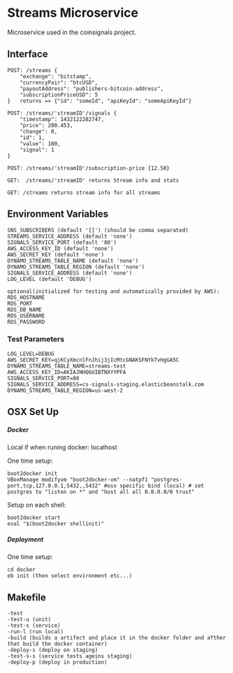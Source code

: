 # Streams Microservice
Microservice used in the coinsignals project. 

## Interface
	POST: /streams {
        "exchange": "bitstamp",
        "currencyPair": "btcUSD",
        "payoutAddress": "publishers-bitcoin-address",
        "subscriptionPriceUSD": 5
    } 	returns => {"id": "someId", "apiKeyId": "someApiKeyId"}
    
    POST: /streams/'streamID'/signals {
    	"timestamp": 1432122282747,
    	"price": 200.453,
    	"change": 0,
    	"id": 1,
    	"value": 100,
    	"signal": 1
    }
    
    POST: /streams/'streamID'/subscription-price {12.50}
    
    GET:  /streams/'streamID' returns Stream info and stats
    
    GET: /streams returns stream info for all streams
   	
   	
## Environment Variables
	SNS_SUBSCRIBERS (default '[]') (should be comma separated)
	STREAMS_SERVICE_ADDRESS (default 'none')
	SIGNALS_SERVICE_PORT (default '80')
	AWS_ACCESS_KEY_ID (default 'none')
	AWS_SECRET_KEY (default 'none')
	DYNAMO_STREAMS_TABLE_NAME (default 'none')
	DYNAMO_STREAMS_TABLE_REGION (default 'none')
	SIGNALS_SERVICE_ADDRESS (default 'none')
	LOG_LEVEL (default 'DEBUG')
	
	optional(initialized for testing and automatically provided by AWS):
	RDS_HOSTNAME
	RDS_PORT
	RDS_DB_NAME
	RDS_USERNAME
	RDS_PASSWORD
	
### Test Parameters
	LOG_LEVEL=DEBUG
	AWS_SECRET_KEY=qjKCyXmcnlFnJhij3jIcMtcGNAKSFNYkTvHgGA5C
	DYNAMO_STREAMS_TABLE_NAME=streams-test
	AWS_ACCESS_KEY_ID=AKIAJNHQ6UIBTNXYYPFA
	SIGNALS_SERVICE_PORT=80
	SIGNALS_SERVICE_ADDRESS=cs-signals-staging.elasticbeanstalk.com
	DYNAMO_STREAMS_TABLE_REGION=us-west-2

## OSX Set Up
##### Docker
Local if when runing docker: localhost

One time setup:

	boot2docker init
	VBoxManage modifyvm "boot2docker-vm" --natpf1 "postgres-port,tcp,127.0.0.1,5432,,5432" #osx specific bind (local) # set postgres to "listen on *" and "host all all 0.0.0.0/0 trust"

Setup on each shell:

	boot2docker start
	eval "$(boot2docker shellinit)"

##### Deployment
One time setup:
	
	cd docker
	eb init (then select environment etc...)

## Makefile
	-test 
	-test-u (unit)
	-test-s (service)
	-run-l (run local)
	-build (builds a artifect and place it in the docker folder and afther that build the docker container)
	-deploy-s (deploy on staging)
	-test-s-s (service tests ageins staging)
	-deploy-p (deploy in production)